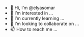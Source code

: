 - 👋 Hi, I’m @elyasomar
- 👀 I’m interested in ...
- 🌱 I’m currently learning ...
- 💞️ I’m looking to collaborate on ...
- 📫 How to reach me ...

<!---
elyasomar/elyasomar is a ✨ special ✨ repository because its `README.md` (this file) appears on your GitHub profile.
You can click the Preview link to take a look at your changes.
--->
